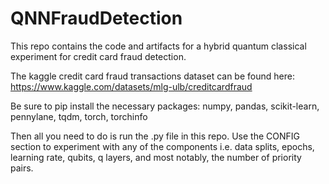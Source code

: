 # QNNFraudDetection
This repo contains the code and artifacts for a hybrid quantum classical experiment for credit card fraud detection.

The kaggle credit card fraud transactions dataset can be found here: https://www.kaggle.com/datasets/mlg-ulb/creditcardfraud

Be sure to pip install the necessary packages: numpy, pandas, scikit-learn, pennylane, tqdm, torch, torchinfo

Then all you need to do is run the .py file in this repo. Use the CONFIG section to experiment with any of the components i.e. data splits, epochs, learning rate, qubits, q layers, and most notably, the number of priority pairs.
